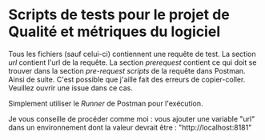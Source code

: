 # Scripts de tests pour le projet de Qualité et métriques du logiciel

Tous les fichiers (sauf celui-ci) contiennent une requête de test. La section _url_ contient l'url de la requête. La section _prerequest_ contient ce qui doit se trouver dans la section _pre-request scripts_ de la requête dans Postman. Ainsi de suite. C'est possible que j'aille fait des erreurs de copier-coller. Veuillez ouvrir une issue dans ce cas.

Simplement utiliser le _Runner_ de Postman pour l'exécution.

Je vous conseille de procéder comme moi : vous ajouter une variable "url" dans un environnement dont la valeur devrait être : "http://localhost:8181"
